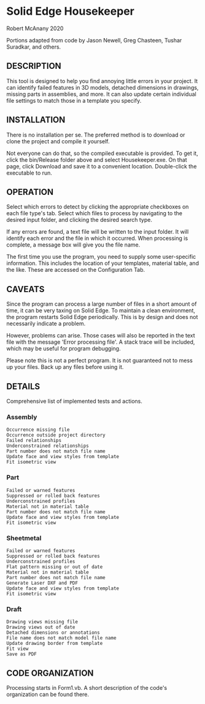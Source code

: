 # Solid Edge Housekeeper
Robert McAnany 2020

Portions adapted from code by Jason Newell, Greg Chasteen, Tushar Suradkar, and others.

## DESCRIPTION
This tool is designed to help you find annoying little errors in your project.  It can identify failed features in 3D models, detached dimensions in drawings, missing parts in assemblies, and more.  It can also update certain individual file settings to match those in a template you specify.

## INSTALLATION
There is no installation per se.  The preferred method is to download or clone the project and compile it yourself.

Not everyone can do that, so the compiled executable is provided.  To get it, click the bin/Release folder above and select Housekeeper.exe.  On that page, click Download and save it to a convenient location.  Double-click the executable to run.

## OPERATION
Select which errors to detect by clicking the appropriate checkboxes on each file type's tab.  Select which files to process by navigating to the desired input folder, and clicking the desired search type.

If any errors are found, a text file will be written to the input folder.  It will identify each error and the file in which it occurred.  When processing is complete, a message box will give you the file name.

The first time you use the program, you need to supply some user-specific information.  This includes the location of your templates, material table, and the like.  These are accessed on the Configuration Tab.

## CAVEATS
Since the program can process a large number of files in a short amount of time, it can be very taxing on Solid Edge.  To maintain a clean environment, the program restarts Solid Edge periodically.  This is by design and does not necessarily indicate a problem.  

However, problems can arise.  Those cases will also be reported in the text file with the message 'Error processing file'.  A stack trace will be included, which may be useful for program debugging.

Please note this is not a perfect program.  It is not guaranteed not to mess up your files.  Back up any files before using it.

## DETAILS
Comprehensive list of implemented tests and actions.
### Assembly
    Occurrence missing file
    Occurrence outside project directory
    Failed relationships
    Underconstrained relationships
    Part number does not match file name
    Update face and view styles from template
    Fit isometric view
### Part
    Failed or warned features
    Suppressed or rolled back features
    Underconstrained profiles
    Material not in material table
    Part number does not match file name
    Update face and view styles from template
    Fit isometric view
### Sheetmetal
    Failed or warned features
    Suppressed or rolled back features
    Underconstrained profiles
    Flat pattern missing or out of date
    Material not in material table
    Part number does not match file name
    Generate Laser DXF and PDF
    Update face and view styles from template
    Fit isometric view
### Draft
    Drawing views missing file
    Drawing views out of date
    Detached dimensions or annotations
    File name does not match model file name
    Update drawing border from template
    Fit view
    Save as PDF

## CODE ORGANIZATION
Processing starts in Form1.vb.  A short description of the code's organization can be found there.
